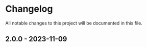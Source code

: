 # Changelog

All notable changes to this project will be documented in this file.

## 2.0.0 - 2023-11-09
